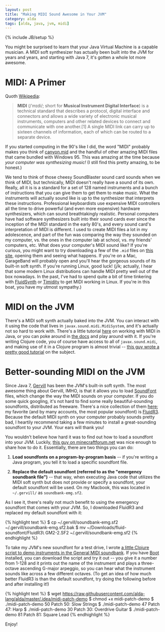 ```yaml
---
layout: post
title: "Making MIDI Sound Awesome in Your JVM"
category: alda
tags: [alda, java, jvm, midi]
---
```

{% include JB/setup %}

You might be surprised to learn that your Java Virtual Machine is a capable musician. A MIDI soft synthesizer has actually been built into the JVM for years and years, and starting with Java 7, it's gotten a whole lot more awesome. 

# MIDI: A Primer

Quoth [Wikipedia](http://en.wikipedia.org/wiki/MIDI):

> **MIDI** (/ˈmɪdi/; short for **Musical Instrument Digital Interface**) is a technical standard that describes a protocol, digital interface and connectors and allows a wide variety of electronic musical instruments, computers and other related devices to connect and communicate with one another.[1] A single MIDI link can carry up to sixteen channels of information, each of which can be routed to a separate device.

If you started computing in the 90's like I did, the word "MIDI" probably makes you think of [canyon.mid](https://www.youtube.com/watch?v=OIW4F285QjA) and the handful of other amazing MIDI files that came bundled with Windows 95. This was amazing at the time because *your computer was synthesizing music!* (I still find this pretty amazing, to be honest.) 

We tend to think of those cheesy SoundBlaster sound card sounds when we think of MIDI, but technically, MIDI doesn't really have a sound of its own. Really, all it is is a standard for a set of 128 named instruments and a bunch of instructions that you can give them to get them to make music. What the instruments will actually sound like is up to the synthesizer that interprets these instructions. Professional keyboardists use expensive MIDI controllers all the time to drive powerful (and even more expensive) hardware synthesizers, which can sound breathtakingly realistic. Personal computers have had software synthesizers built into their sound cards ever since the inception of the MIDI standard in the early 80's, and every sound card's interpretation of MIDI is different. I used to create MIDI files a lot in my adolescence, and part of the fun was comparing the way they sounded on my computer, vs. the ones in the computer lab at school, vs. my friends' computers, etc. What does your computer's MIDI sound like? If you're curious, you might want to try downloading a few of the `.mid` files on [this site](https://sites.google.com/site/musiccurios/downloads), opening them and seeing what happens. If you're on a Mac, GarageBand will probably open and you'll hear the gorgeous sounds of its built-in soft synth. If you're running Linux, good luck! (j/k; actually, I hear that some modern Linux distributions can handle MIDI pretty well out of the box nowadays. In the past, I've had to spend quite a bit of time tinkering with [FluidSynth](http://www.fluidsynth.org) or [Timidity](http://sourceforge.net/projects/timidity) to get MIDI working in Linux. If you're in this boat, you have my utmost sympathy.)

# MIDI on the JVM

There's a MIDI soft synth actually baked into the JVM. You can interact with it using the code that lives in `javax.sound.midi.MidiSystem`, and it's actually not so hard to work with. There's a little tutorial [here](https://docs.oracle.com/javase/tutorial/sound/MIDI-synth.html) on working with MIDI in Java, or you can poke around in [the docs](https://docs.oracle.com/javase/8/docs/api/javax/sound/midi/MidiSystem.html) and play around with it. If you're writing Clojure code, you of course have access to all of `javax.sound.midi`, and making use of it in a Clojure program is almost trivial -- [this guy wrote a pretty good tutorial](https://taylodl.wordpress.com/2014/01/21/making-music-with-clojure-an-introduction-to-midi) on the subject.

# Better-sounding MIDI on the JVM

Since Java 7, [Gervill](https://java.net/projects/gervill/pages/Home) has been the JVM's built-in soft synth. The most awesome thing about Gervill, IMHO, is that it allows you to load [SoundFont](http://en.wikipedia.org/wiki/SoundFont) files, which change the way the MIDI sounds on your computer. If you do some quick googling, it's not hard to find some really beautiful-sounding soundfonts, distributed as freeware. There's a nice collection of them [here](https://musescore.org/en/handbook/soundfont); my favorite (and by many accounts, the most popular soundfont) is [FluidR3](http://www.musescore.org/download/fluid-soundfont.tar.gz). Because the default MIDI synth on your computer probably sounds pretty bad, I heartily recommend taking a few minutes to install a great-sounding soundfont to your JVM. Your ears will thank you!

You wouldn't believe how hard it was to find out how to load a soundfont into your JVM. Luckily, [this guy on minecraftforum.net](http://www.minecraftforum.net/forums/mapping-and-modding/mapping-and-modding-tutorials/1571330-better-java-midi-instrument-sounds-for-linux) was nice enough to share how to do it. Essentially, there are two things you can do:

1. **Load soundfonts on a program-by-program basis** -- if you're writing a Java program, you tell it to load a specific soundfont file.

2. **Replace the default soundfont (referred to as the "emergency soundbank file")** -- that way, when executing Java code that utilizes the MIDI soft synth but does not provide or specify a soundfont, your default soundfont will be used. On my Macbook, this was located in `~/.gervill/` as `soundbank-emg.sf2`.

As I see it, there's really not much benefit to using the emergency soundfont that comes with your JVM. So, I downloaded FluidR3 and replaced my default soundfont with it:

{% highlight text %}
$ cp ~/.gervill/soundbank-emg.sf2 ~/.gervill/soundbank-emg.sf2.bak
$ mv ~/Downloads/fluid-soundfont/FluidR3\ GM2-2.SF2 ~/.gervill/soundbank-emg.sf2
{% endhighlight %}

To take my JVM's new soundfont for a test drive, I wrote [a little Clojure script to demo instruments in the General MIDI soundbank](https://raw.githubusercontent.com/alda-lang/alda/master/.idea/midi-patch-demo). If you have [Boot](http://www.boot-clj.com) installed, you can download the script and try it out -- you give it a number from 1-128 and it prints out the name of the instrument and plays a three-octave ascending G-major arpeggio, so you can hear what the instrument sounds like across a few different octaves. (To get an idea of how much better FluidR3 is than the default soundfont, try doing the following before and after installing it!)

{% highlight text %}
$ wget https://raw.githubusercontent.com/alda-lang/alda/master/.idea/midi-patch-demo
$ chmod +x midi-patch-demo
$ ./midi-patch-demo 50
Patch 50: Slow Strings
$ ./midi-patch-demo 47
Patch 47: Harp
$ ./midi-patch-demo 30
Patch 30: Overdrive Guitar
$ ./midi-patch-demo 81
Patch 81: Square Lead
{% endhighlight %}

Enjoy!